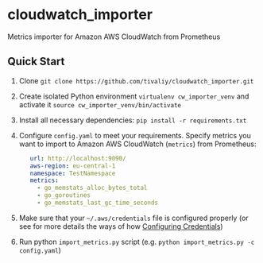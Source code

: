 # cloudwatch_importer
Metrics importer for Amazon AWS CloudWatch from Prometheus

## Quick Start
1. Clone `git clone https://github.com/tivaliy/cloudwatch_importer.git`
2. Create isolated Python environment `virtualenv cw_importer_venv` and activate it `source cw_importer_venv/bin/activate`
3. Install all necessary dependencies: `pip install -r requirements.txt`
4. Configure `config.yaml` to meet your requirements. Specify metrics you want to import to Amazon AWS CloudWatch (`metrics`) from Prometheus:

    ```yaml
       url: http://localhost:9090/
       aws-region: eu-central-1
       namespace: TestNamespace
       metrics:
         - go_memstats_alloc_bytes_total
         - go_goroutines
         - go_memstats_last_gc_time_seconds
    ```
5. Make sure that your `~/.aws/credentials` file is configured properly (or see for more details the ways of how [Configuring Credentials](https://boto3.readthedocs.io/en/latest/guide/configuration.html#configuring-credentials))
6. Run python `import_metrics.py` script (e.g. `python import_metrics.py -c config.yaml`)
